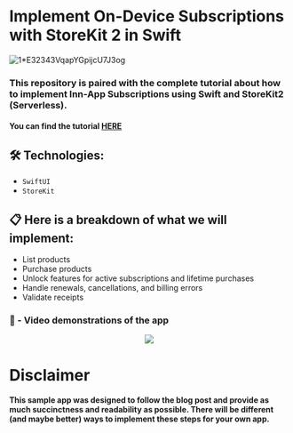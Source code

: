 
# Implement On-Device Subscriptions with StoreKit 2 in Swift

![1*E32343VqapYGpijcU7J3og](https://github.com/AisultanAskarov/storekit-2-demo-app/assets/36818367/6717409f-7a31-4bfc-996f-466a228dc391)

### This repository is paired with the complete tutorial about how to implement Inn-App Subscriptions using Swift and StoreKit2 (Serverless).

#### You can find the tutorial [HERE](https://medium.com/@aisultan.askarov/implement-inn-app-subscriptions-using-swift-and-storekit2-serverless-and-share-active-purchases-7d50f9ecdc09)

## 🛠️ Technologies:

* `SwiftUI`
* `StoreKit`

## 📋 Here is a breakdown of what we will implement:

 - List products
 - Purchase products
 - Unlock features for active subscriptions and lifetime purchases
 - Handle renewals, cancellations, and billing errors
 - Validate receipts

### 🎥 - Video demonstrations of the app
<p align="center">
<img src=https://github.com/AisultanAskarov/storekit-2-demo-app/assets/36818367/df20cee2-a78b-49a6-b01e-2ede66031a15>
</p>

# Disclaimer
#### This sample app was designed to follow the blog post and provide as much succinctness and readability as possible. There will be different (and maybe better) ways to implement these steps for your own app.
